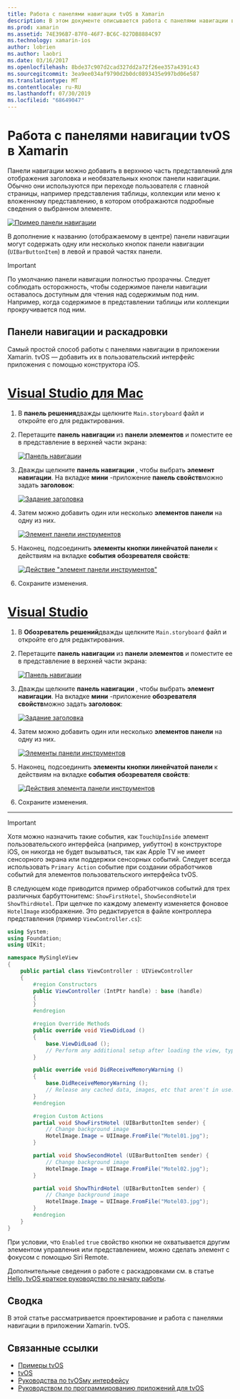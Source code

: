 ```yaml
---
title: Работа с панелями навигации tvOS в Xamarin
description: В этом документе описывается работа с панелями навигации в приложении tvOS, созданном с помощью Xamarin. В нем обсуждается настройка навигационных панелей в раскадровке и реагирование на события этих кнопок.
ms.prod: xamarin
ms.assetid: 74E396B7-87F0-46F7-BC6C-827DB8884C97
ms.technology: xamarin-ios
author: lobrien
ms.author: laobri
ms.date: 03/16/2017
ms.openlocfilehash: 8bde37c907d2cad327dd2a72f26ee357a4391c43
ms.sourcegitcommit: 3ea9ee034af9790d2b0dc0893435e997bd06e587
ms.translationtype: MT
ms.contentlocale: ru-RU
ms.lasthandoff: 07/30/2019
ms.locfileid: "68649047"
---
```

# <a name="working-with-tvos-navigation-bars-in-xamarin"></a>Работа с панелями навигации tvOS в Xamarin

Панели навигации можно добавить в верхнюю часть представлений для отображения заголовка и необязательных кнопок панели навигации. Обычно они используются при переходе пользователя с главной страницы, например представления таблицы, коллекции или меню к вложенному представлению, в котором отображаются подробные сведения о выбранном элементе.

[![](navigation-bars-images/navbar01.png "Пример панели навигации")](navigation-bars-images/navbar01.png#lightbox)

В дополнение к названию (отображаемому в центре) панели навигации могут содержать одну или несколько кнопок панели навигации (`UIBarButtonItem`) в левой и правой частях панели.

> [!IMPORTANT]
> По умолчанию панели навигации полностью прозрачны. Следует соблюдать осторожность, чтобы содержимое панели навигации оставалось доступным для чтения над содержимым под ним. Например, когда содержимое в представлении таблицы или коллекции прокручивается под ним.

<a name="Navigation-Bars-and-Storyboards" />

## <a name="navigation-bars-and-storyboards"></a>Панели навигации и раскадровки

Самый простой способ работы с панелями навигации в приложении Xamarin. tvOS — добавить их в пользовательский интерфейс приложения с помощью конструктора iOS.

# <a name="visual-studio-for-mactabmacos"></a>[Visual Studio для Mac](#tab/macos)

1. В **панель решения**дважды щелкните `Main.storyboard` файл и откройте его для редактирования.
1. Перетащите **панель навигации** из **панели элементов** и поместите ее в представление в верхней части экрана: 

    [![](navigation-bars-images/navbar02.png "Панель навигации")](navigation-bars-images/navbar02.png#lightbox)
1. Дважды щелкните **панель навигации** , чтобы выбрать **элемент навигации**. На вкладке **мини** -приложение **панель свойств**можно задать **заголовок**: 

    [![](navigation-bars-images/navbar03.png "Задание заголовка")](navigation-bars-images/navbar03.png#lightbox)
1. Затем можно добавить один или несколько **элементов панели** на одну из них. 

    [![](navigation-bars-images/navbar04.png "Элемент панели инструментов")](navigation-bars-images/navbar04.png#lightbox)
1. Наконец, подсоединить **элементы кнопки линейчатой панели** к действиям на вкладке **события** **обозревателя свойств**: 

    [![](navigation-bars-images/navbar05.png "Действие \"элемент панели инструментов\"")](navigation-bars-images/navbar05.png#lightbox)
1. Сохраните изменения.


# <a name="visual-studiotabwindows"></a>[Visual Studio](#tab/windows)


1. В **Обозреватель решений**дважды щелкните `Main.storyboard` файл и откройте его для редактирования.
1. Перетащите **панель навигации** из **панели элементов** и поместите ее в представление в верхней части экрана: 

    [![](navigation-bars-images/navbar02-vs.png "Панель навигации")](navigation-bars-images/navbar02-vs.png#lightbox)
1. Дважды щелкните **панель навигации** , чтобы выбрать **элемент навигации**. На вкладке **мини** -приложение **обозревателя свойств**можно задать **заголовок**: 

    [![](navigation-bars-images/navbar03-vs.png "Задание заголовка")](navigation-bars-images/navbar03-vs.png#lightbox)
1. Затем можно добавить один или несколько **элементов панели** на одну из них. 

    [![](navigation-bars-images/navbar04-vs.png "Элементы панели инструментов")](navigation-bars-images/navbar04-vs.png#lightbox)
1. Наконец, подсоединить **элементы кнопки линейчатой панели** к действиям на вкладке **события** **обозревателя свойств**: 

    [![](navigation-bars-images/navbar05-vs.png "Действия элемента панели инструментов")](navigation-bars-images/navbar05-vs.png#lightbox)
1. Сохраните изменения.


-----

> [!IMPORTANT]
> Хотя можно назначить такие события, как `TouchUpInside` элемент пользовательского интерфейса (например, уибуттон) в конструкторе iOS, он никогда не будет вызываться, так как Apple TV не имеет сенсорного экрана или поддержки сенсорных событий. Следует всегда использовать `Primary Action` событие при создании обработчиков событий для элементов пользовательского интерфейса tvOS.

В следующем коде приводится пример обработчиков событий для трех различных барбуттонитемс: `ShowFirstHotel`, `ShowSecondHotel`и `ShowThirdHotel`. При щелчке по каждому элементу изменяется фоновое `HotelImage` изображение. Это редактируется в файле контроллера представления (пример `ViewController.cs`):

```csharp
using System;
using Foundation;
using UIKit;

namespace MySingleView
{
    public partial class ViewController : UIViewController
    {
        #region Constructors
        public ViewController (IntPtr handle) : base (handle)
        {
        }
        #endregion

        #region Override Methods
        public override void ViewDidLoad ()
        {
            base.ViewDidLoad ();
            // Perform any additional setup after loading the view, typically from a nib.
        }

        public override void DidReceiveMemoryWarning ()
        {
            base.DidReceiveMemoryWarning ();
            // Release any cached data, images, etc that aren't in use.
        }
        #endregion

        #region Custom Actions
        partial void ShowFirstHotel (UIBarButtonItem sender) {
            // Change background image
            HotelImage.Image = UIImage.FromFile("Motel01.jpg");
        }

        partial void ShowSecondHotel (UIBarButtonItem sender) {
            // Change background image
            HotelImage.Image = UIImage.FromFile("Motel02.jpg");
        }

        partial void ShowThirdHotel (UIBarButtonItem sender) {
            // Change background image
            HotelImage.Image = UIImage.FromFile("Motel03.jpg");
        }
        #endregion
    }
}
```

При условии, что `Enabled` `true` свойство кнопки не охватывается другим элементом управления или представлением, можно сделать элемент с фокусом с помощью Siri Remote.

Дополнительные сведения о работе с раскадровками см. в статье [Hello, tvOS краткое руководство по началу работы](~/ios/tvos/get-started/hello-tvos.md). 

<a name="Summary" />

## <a name="summary"></a>Сводка

В этой статье рассматривается проектирование и работа с панелями навигации в приложении Xamarin. tvOS.



## <a name="related-links"></a>Связанные ссылки

- [Примеры tvOS](https://docs.microsoft.com/samples/browse/?products=xamarin&term=Xamarin.iOS+tvOS)
- [tvOS](https://developer.apple.com/tvos/)
- [Руководства по tvOSму интерфейсу](https://developer.apple.com/tvos/human-interface-guidelines/)
- [Руководством по программированию приложений для tvOS](https://developer.apple.com/library/prerelease/tvos/documentation/General/Conceptual/AppleTV_PG/)
